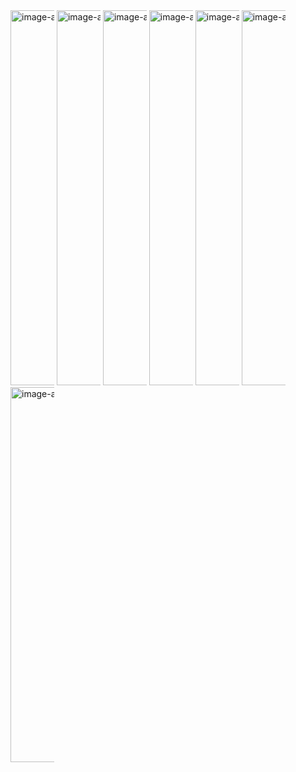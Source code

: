 
<img src="https://github.com/shivanshu11092003/KnowYourProduct/assets/148114391/7dccdb19-e784-45d4-8556-3e7aa2afe423" alt="image-alt-text" style="max-width:70px;height:600px;">

<img src="https://github.com/shivanshu11092003/KnowYourProduct/assets/148114391/d9dab8bc-204d-4a8f-8efc-ae0862dd3b71" alt="image-alt-text" style="max-width:70px;height:600px;">

<img src="https://github.com/shivanshu11092003/KnowYourProduct/assets/148114391/f823a447-c16a-4310-b84c-7816885ffe62" alt="image-alt-text" style="max-width:70px;height:600px;">

<img src="https://github.com/shivanshu11092003/KnowYourProduct/assets/148114391/c4fa3211-161a-494f-af27-a4621799480b" alt="image-alt-text" style="max-width:70px;height:600px;">

<img src="https://github.com/shivanshu11092003/KnowYourProduct/assets/148114391/e3b228bb-ce6b-481c-b78d-039a99961f45" alt="image-alt-text" style="max-width:70px;height:600px;">

 <img src="https://github.com/shivanshu11092003/KnowYourProduct/assets/148114391/813178b5-1d64-40df-a472-f418d3a2df1a" alt="image-alt-text" style="max-width:70px;height:600px;">

<img src="https://github.com/shivanshu11092003/KnowYourProduct/assets/148114391/7f219e3a-1b4e-4aef-be7d-187f080300dc" alt="image-alt-text" style="max-width:70px;height:600px;">



